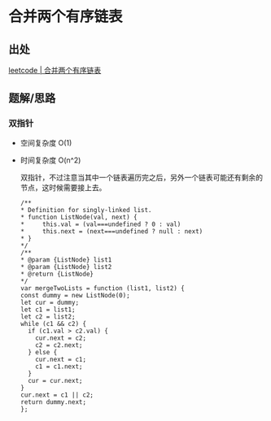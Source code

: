 # 合并两个有序链表

## 出处

[leetcode | 合并两个有序链表](https://leetcode-cn.com/problems/merge-two-sorted-lists/)

## 题解/思路

### 双指针

- 空间复杂度 O(1)
- 时间复杂度 O(n^2)

  双指针，不过注意当其中一个链表遍历完之后，另外一个链表可能还有剩余的节点，这时候需要接上去。
  ```
  /**
  * Definition for singly-linked list.
  * function ListNode(val, next) {
  *     this.val = (val===undefined ? 0 : val)
  *     this.next = (next===undefined ? null : next)
  * }
  */
  /**
  * @param {ListNode} list1
  * @param {ListNode} list2
  * @return {ListNode}
  */
  var mergeTwoLists = function (list1, list2) {
  const dummy = new ListNode(0);
  let cur = dummy;
  let c1 = list1;
  let c2 = list2;
  while (c1 && c2) {
    if (c1.val > c2.val) {
      cur.next = c2;
      c2 = c2.next;
    } else {
      cur.next = c1;
      c1 = c1.next;
    }
    cur = cur.next;
  }
  cur.next = c1 || c2;
  return dummy.next;
  };
  ```
